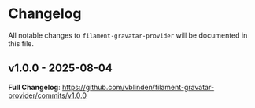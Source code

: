 # Changelog

All notable changes to `filament-gravatar-provider` will be documented in this file.

## v1.0.0 - 2025-08-04

**Full Changelog**: https://github.com/vblinden/filament-gravatar-provider/commits/v1.0.0
